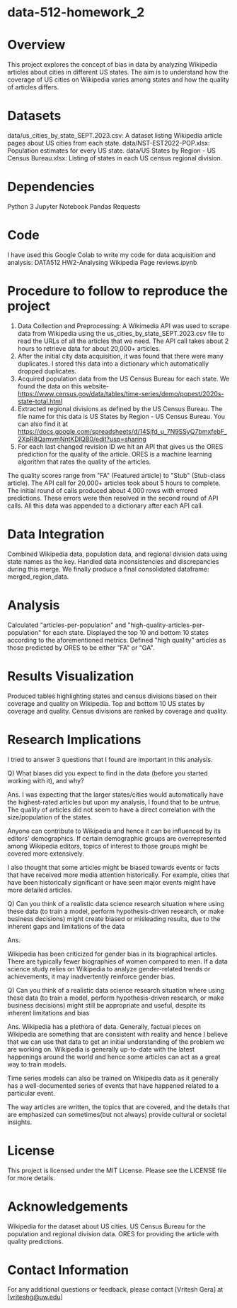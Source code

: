 # data-512-homework_2

# Overview
This project explores the concept of bias in data by analyzing Wikipedia articles about cities in different US states. The aim is to understand how the coverage of US cities on Wikipedia varies among states and how the quality of articles differs.

# Datasets
data/us_cities_by_state_SEPT.2023.csv: A dataset listing Wikipedia article pages about US cities from each state.
data/NST-EST2022-POP.xlsx: Population estimates for every US state.
data/US States by Region - US Census Bureau.xlsx: Listing of states in each US census regional division.

# Dependencies
Python 3
Jupyter Notebook
Pandas
Requests

# Code
I have used this Google Colab to write my code for data acquisition and analysis: DATA512 HW2-Analysing Wikipedia Page reviews.ipynb

# Procedure to follow to reproduce the project
1) Data Collection and Preprocessing: A Wikimedia API was used to scrape data from Wikipedia using the us_cities_by_state_SEPT.2023.csv file to read the URLs of all the articles that we need. The API call takes about 2 hours to retrieve data for about 20,000+ articles.
2) After the initial city data acquisition, it was found that there were many duplicates. I stored this data into a dictionary which automatically dropped duplicates.
3) Acquired population data from the US Census Bureau for each state. We found the data on this website- https://www.census.gov/data/tables/time-series/demo/popest/2020s-state-total.html
4) Extracted regional divisions as defined by the US Census Bureau. The file name for this data is US States by Region - US Census Bureau. You can also find it at https://docs.google.com/spreadsheets/d/14Sjfd_u_7N9SSyQ7bmxfebF_2XpR8QamvmNntKDIQB0/edit?usp=sharing
5) For each last changed revision ID we hit an API that gives us the ORES prediction for the quality of the article. ORES is a machine learning algorithm that rates the quality of the articles.

The quality scores range from "FA" (Featured article) to "Stub" (Stub-class article).
The API call for 20,000+ articles took about 5 hours to complete. The initial round of calls produced about 4,000 rows with errored predictions.
These errors were then resolved in the second round of API calls. All this data was appended to a dictionary after each API call.

# Data Integration

Combined Wikipedia data, population data, and regional division data using state names as the key.
Handled data inconsistencies and discrepancies during this merge.
We finally produce a final consolidated dataframe: merged_region_data.

# Analysis

Calculated "articles-per-population" and "high-quality-articles-per-population" for each state.
Displayed the top 10 and bottom 10 states according to the aforementioned metrics.
Defined "high quality" articles as those predicted by ORES to be either "FA" or "GA".

# Results Visualization

Produced tables highlighting states and census divisions based on their coverage and quality on Wikipedia.
Top and bottom 10 US states by coverage and quality.
Census divisions are ranked by coverage and quality.

# Research Implications

I tried to answer 3 questions that I found are important in this analysis.

Q) What biases did you expect to find in the data (before you started working with it), and why?

Ans. 
I was expecting that the larger states/cities would automatically have the highest-rated articles but upon my analysis, I found that to be untrue. The quality of articles did not seem to have a direct correlation with the size/population of the states.

Anyone can contribute to Wikipedia and hence it can be influenced by its editors' demographics. If certain demographic groups are overrepresented among Wikipedia editors, topics of interest to those groups might be covered more extensively.

I also thought that some articles might be biased towards events or facts that have received more media attention historically. For example, cities that have been historically significant or have seen major events might have more detailed articles.

Q) Can you think of a realistic data science research situation where using these data (to train a model, perform hypothesis-driven research, or make business decisions) might create biased or misleading results, due to the inherent gaps and limitations of the data

Ans.

Wikipedia has been criticized for gender bias in its biographical articles. There are typically fewer biographies of women compared to men. If a data science study relies on Wikipedia to analyze gender-related trends or achievements, it may inadvertently reinforce gender bias.

Q) Can you think of a realistic data science research situation where using these data (to train a model, perform hypothesis-driven research, or make business decisions) might still be appropriate and useful, despite its inherent limitations and bias

Ans. 
Wikipedia has a plethora of data. Generally, factual pieces on Wikipedia are something that are consistent with reality and hence I believe that we can use that data to get an initial understanding of the problem we are working on. Wikipedia is generally up-to-date with the latest happenings around the world and hence some articles can act as a great way to train models. 

Time series models can also be trained on Wikipedia data as it generally has a well-documented series of events that have happened related to a particular event.

The way articles are written, the topics that are covered, and the details that are emphasized can sometimes(but not always) provide cultural or societal insights.

# License

This project is licensed under the MIT License. Please see the LICENSE file for more details.

# Acknowledgements

Wikipedia for the dataset about US cities.
US Census Bureau for the population and regional division data.
ORES for providing the article with quality predictions.

# Contact Information
For any additional questions or feedback, please contact [Vritesh Gera] at [vriteshg@uw.edu]
